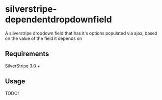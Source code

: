 silverstripe-dependentdropdownfield
====================

A silverstripe dropdown field that has it's options populated via ajax, based on the value of the field it depends on

Requirements
------------

SilverStripe 3.0 +

Usage
------------

TODO!
